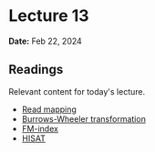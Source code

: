 # Lecture 13

**Date:** Feb 22, 2024

<!-- ## Learning objectives

What you should be able to do after today's lecture. -->

## Readings

Relevant content for today's lecture.

-   [Read mapping](https://omics.crumblearn.org/transcriptomics/mapping/)
-   [Burrows-Wheeler transformation](https://omics.crumblearn.org/appendices/algorithms/compression/bwt/)
-   [FM-index](https://omics.crumblearn.org/sequencing/rna/)
-   [HISAT](https://omics.crumblearn.org/transcriptomics/mapping/hisat/)

<!-- ## Presentation

[Live link]() for during class.
Full presentation (below) will be released afterwards.

<iframe src="https://slides.com/aalexmmaldonado/biosc1540-2024s-l08/embed?byline=hidden&share=hidden" width="100%" height="600" title="biosc1540-2024s-L08" scrolling="no" frameborder="0" webkitallowfullscreen mozallowfullscreen allowfullscreen></iframe> -->
